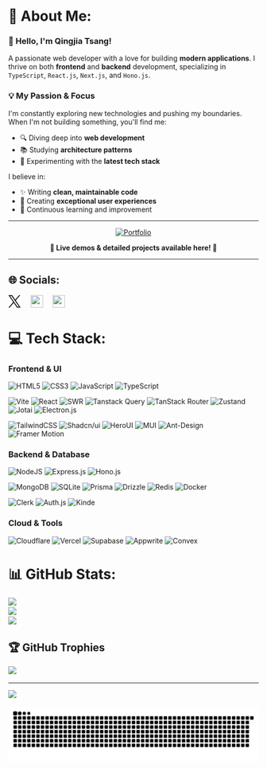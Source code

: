 # 💫 About Me:

<div align="left">

### 👋 Hello, I'm Qingjia Tsang!

A passionate web developer with a love for building **modern applications**. I thrive on both **frontend** and **backend** development, specializing in `TypeScript`, `React.js`, `Next.js`, and `Hono.js`.

### 💡 My Passion & Focus

I'm constantly exploring new technologies and pushing my boundaries. When I'm not building something, you'll find me:

- 🔍 Diving deep into **web development**
- 📚 Studying **architecture patterns**
- 🚀 Experimenting with the **latest tech stack**

I believe in:

- ✨ Writing **clean, maintainable code**
- 🎯 Creating **exceptional user experiences**
- 🔄 Continuous learning and improvement

</div>

<div align="center">
  <hr/>
  <a href="https://portfolioqingjiatsang.vercel.app/" target="_blank">
    <img src="https://img.shields.io/badge/👉%20Click%20to%20View%20My%20Portfolio-black?style=for-the-badge&logo=vercel&logoColor=white" alt="Portfolio" />
  </a>
  <p align="center">
    <strong>🌟 Live demos & detailed projects available here! 🌟</strong>
  </p>
  <hr/>
</div>

## 🌐 Socials:

[<img src="https://raw.githubusercontent.com/simple-icons/simple-icons/develop/icons/x.svg" width="25" height="25">](https://x.com/JohnLocke72__) &nbsp;&nbsp;&nbsp; [<img src="https://raw.githubusercontent.com/rahuldkjain/github-profile-readme-generator/master/src/images/icons/Social/linked-in-alt.svg" width="25" height="25">](https://linkedin.com/in/Qingjia_Tsang) &nbsp;&nbsp;&nbsp; [<img src="https://raw.githubusercontent.com/simple-icons/simple-icons/develop/icons/gmail.svg" width="25" height="25">](mailto:johnlocke12321@gmail.com)

# 💻 Tech Stack:

### Frontend & UI

![HTML5](https://img.shields.io/badge/html5-%23E34F26.svg?style=flat&logo=html5&logoColor=white) ![CSS3](https://img.shields.io/badge/css3-%231572B6.svg?style=flat&logo=css3&logoColor=white) ![JavaScript](https://img.shields.io/badge/javascript-%23323330.svg?style=flat&logo=javascript&logoColor=%23F7DF1E) ![TypeScript](https://img.shields.io/badge/typescript-%23007ACC.svg?style=flat&logo=typescript&logoColor=white)

![Vite](https://img.shields.io/badge/vite-%23646CFF.svg?style=flat&logo=vite&logoColor=white) ![React](https://img.shields.io/badge/react-%2320232a.svg?style=flat&logo=react&logoColor=%2361DAFB) ![SWR](https://img.shields.io/badge/SWR-%23000000.svg?style=flat&logo=vercel&logoColor=white) ![Tanstack Query](https://img.shields.io/badge/-React%20Query-FF4154?style=flat&logo=react%20query&logoColor=white) ![TanStack Router](https://img.shields.io/badge/TanStack_Router-FF4154?style=flat&logo=react&logoColor=white) ![Zustand](https://img.shields.io/badge/zustand-%2320232a.svg?style=flat&logo=react&logoColor=%2361DAFB) ![Jotai](https://img.shields.io/badge/jotai-%2320232a.svg?style=flat&logo=react&logoColor=%2361DAFB) ![Electron.js](https://img.shields.io/badge/Electron-191970?style=flat&logo=Electron&logoColor=white)

![TailwindCSS](https://img.shields.io/badge/tailwindcss-%2338B2AC.svg?style=flat&logo=tailwind-css&logoColor=white) ![Shadcn/ui](https://img.shields.io/badge/shadcn/ui-000000?style=flat&logo=shadcnui&logoColor=white) ![HeroUI](https://img.shields.io/badge/HeroUI-black?style=flat&logo=heroicons&logoColor=white) ![MUI](https://img.shields.io/badge/MUI-%230081CB.svg?style=flat&logo=mui&logoColor=white) ![Ant-Design](https://img.shields.io/badge/-AntDesign-%230170FE?style=flat&logo=ant-design&logoColor=white) ![Framer Motion](https://img.shields.io/badge/Framer_Motion-black?style=flat&logo=framer&logoColor=blue)

### Backend & Database

![NodeJS](https://img.shields.io/badge/node.js-6DA55F?style=flat&logo=node.js&logoColor=white) ![Express.js](https://img.shields.io/badge/express.js-%23404d59.svg?style=flat&logo=express&logoColor=%2361DAFB) ![Hono.js](https://img.shields.io/badge/hono.js-%23FF4B03.svg?style=flat&logo=hono&logoColor=white)

![MongoDB](https://img.shields.io/badge/MongoDB-%234ea94b.svg?style=flat&logo=mongodb&logoColor=white) ![SQLite](https://img.shields.io/badge/sqlite-%2307405e.svg?style=flat&logo=sqlite&logoColor=white) ![Prisma](https://img.shields.io/badge/Prisma-3982CE?style=flat&logo=Prisma&logoColor=white) ![Drizzle](https://img.shields.io/badge/Drizzle-C5F74F?style=flat&logo=drizzle&logoColor=black) ![Redis](https://img.shields.io/badge/redis-%23DD0031.svg?style=flat&logo=redis&logoColor=white) ![Docker](https://img.shields.io/badge/docker-%230db7ed.svg?style=flat&logo=docker&logoColor=white)

![Clerk](https://img.shields.io/badge/Clerk-6C47FF?style=flat&logo=clerk&logoColor=white) ![Auth.js](https://img.shields.io/badge/Auth.js-000000?style=flat&logo=authjs&logoColor=white) ![Kinde](https://img.shields.io/badge/Kinde-FF4154?style=flat&logo=kinde&logoColor=white)

### Cloud & Tools

![Cloudflare](https://img.shields.io/badge/Cloudflare-F38020?style=flat&logo=Cloudflare&logoColor=white) ![Vercel](https://img.shields.io/badge/vercel-%23000000.svg?style=flat&logo=vercel&logoColor=white) ![Supabase](https://img.shields.io/badge/Supabase-3ECF8E?style=flat&logo=supabase&logoColor=white) ![Appwrite](https://img.shields.io/badge/Appwrite-%23FD366E.svg?style=flat&logo=appwrite&logoColor=white) ![Convex](https://img.shields.io/badge/Convex-FF4154?style=flat&logo=convex&logoColor=white)

# 📊 GitHub Stats:

<div>
  <picture>
    <source
      srcset="https://my-own-github-readme-stats-liart.vercel.app/api?username=qingjiatsang&theme=dark&hide_border=false&show_icons=true&custom_title=Qingjia%20Tsang%27s%20GitHub%20Stats&icon_color=6366f1&title_color=6366f1&cache_seconds=1800"
      media="(prefers-color-scheme: dark)"
    />
    <img src="https://my-own-github-readme-stats-liart.vercel.app/api?username=qingjiatsang&theme=buefy&hide_border=false&show_icons=true&custom_title=Qingjia%20Tsang%27s%20GitHub%20Stats&icon_color=6366f1&title_color=6366f1&cache_seconds=1800" width="350px" />
  </picture>
  <br/>
  <picture>
    <source
      srcset="https://my-own-github-readme-streak-stats.vercel.app/?user=qingjiatsang&theme=dark&hide_border=false&ring_color=6366f1&fire_color=6366f1&currStreakLabel_color=6366f1&cache_seconds=1800"
      media="(prefers-color-scheme: dark)"
    />
    <img src="https://my-own-github-readme-streak-stats.vercel.app/?user=qingjiatsang&theme=buefy&hide_border=false&ring_color=6366f1&fire_color=6366f1&currStreakLabel_color=6366f1&cache_seconds=1800" width="350px" />
  </picture>
  <br/>
  <picture>
    <source
      srcset="https://my-own-github-readme-stats-liart.vercel.app/api/top-langs/?username=qingjiatsang&theme=dark&hide_border=false&layout=compact&title_color=6366f1&cache_seconds=1800"
      media="(prefers-color-scheme: dark)"
    />
    <img src="https://my-own-github-readme-stats-liart.vercel.app/api/top-langs/?username=qingjiatsang&theme=buefy&hide_border=false&layout=compact&title_color=6366f1&cache_seconds=1800" width="350px" />
  </picture>
</div>

## 🏆 GitHub Trophies

<div>
  <img src="https://github-profile-trophy.vercel.app/?username=qingjiatsang&theme=flat&no-frame=true&column=5&margin-w=15&margin-h=15&rank=-?&title=Commits,Issues,PullRequest,Repositories,Stars,Followers&no-bg=true" />
</div>

---

[![](https://visitcount.itsvg.in/api?id=qingjiatsang&icon=0&color=0)](https://visitcount.itsvg.in)

<!-- Proudly created with GPRM ( https://gprm.itsvg.in ) -->

<picture>
  <source media="(prefers-color-scheme: dark)" srcset="https://raw.githubusercontent.com/QingjiaTsang/QingjiaTsang/output/github-snake-dark.svg" />
  <source media="(prefers-color-scheme: light)" srcset="https://raw.githubusercontent.com/QingjiaTsang/QingjiaTsang/output/github-snake.svg" />
  <img alt="github-snake" src="https://raw.githubusercontent.com/QingjiaTsang/QingjiaTsang/output/github-snake.svg" />
</picture>
